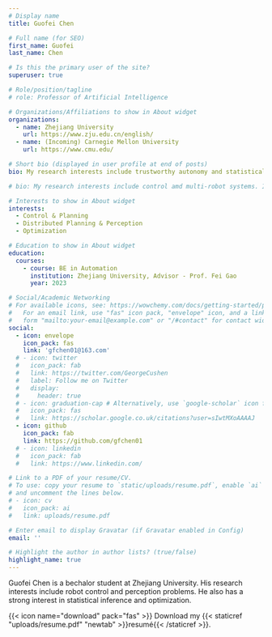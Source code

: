 ```yaml
---
# Display name
title: Guofei Chen

# Full name (for SEO)
first_name: Guofei
last_name: Chen

# Is this the primary user of the site?
superuser: true

# Role/position/tagline
# role: Professor of Artificial Intelligence

# Organizations/Affiliations to show in About widget
organizations:
  - name: Zhejiang University
    url: https://www.zju.edu.cn/english/
  - name: (Incoming) Carnegie Mellon University
    url: https://www.cmu.edu/

# Short bio (displayed in user profile at end of posts)
bio: My research interests include trustworthy autonomy and statistical inference. I am also widely interested in learning and combinatorial mathematics.

# bio: My research interests include control amd multi-robot systems. I am also widely interested in learning and combinatorial mathematics.

# Interests to show in About widget
interests:
  - Control & Planning
  - Distributed Planning & Perception
  - Optimization

# Education to show in About widget
education:
  courses:
    - course: BE in Automation
      institution: Zhejiang University, Advisor - Prof. Fei Gao
      year: 2023

# Social/Academic Networking
# For available icons, see: https://wowchemy.com/docs/getting-started/page-builder/#icons
#   For an email link, use "fas" icon pack, "envelope" icon, and a link in the
#   form "mailto:your-email@example.com" or "/#contact" for contact widget.
social:
  - icon: envelope
    icon_pack: fas
    link: 'gfchen01@163.com'
  # - icon: twitter
  #   icon_pack: fab
  #   link: https://twitter.com/GeorgeCushen
  #   label: Follow me on Twitter
  #   display:
  #     header: true
  # - icon: graduation-cap # Alternatively, use `google-scholar` icon from `ai` icon pack
  #   icon_pack: fas
  #   link: https://scholar.google.co.uk/citations?user=sIwtMXoAAAAJ
  - icon: github
    icon_pack: fab
    link: https://github.com/gfchen01
  # - icon: linkedin
  #   icon_pack: fab
  #   link: https://www.linkedin.com/

# Link to a PDF of your resume/CV.
# To use: copy your resume to `static/uploads/resume.pdf`, enable `ai` icons in `params.yaml`,
# and uncomment the lines below.
# - icon: cv
#   icon_pack: ai
#   link: uploads/resume.pdf

# Enter email to display Gravatar (if Gravatar enabled in Config)
email: ''

# Highlight the author in author lists? (true/false)
highlight_name: true
---
```


Guofei Chen is a bechalor student at Zhejiang University. His research interests include robot control and perception problems. He also has a strong interest in statistical inference and optimization.

{{< icon name="download" pack="fas" >}} Download my {{< staticref "uploads/resume.pdf" "newtab" >}}resumé{{< /staticref >}}.

